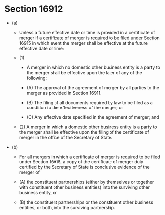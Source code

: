 # Section 16912

- (a) 

  - Unless a future effective date or time is provided in a certificate of merger if a certificate of merger is required to be filed under Section 16915 in which event the merger shall be effective at the future effective date or time:

  - (1) 

    - A merger in which no domestic other business entity is a party to the merger shall be effective upon the later of any of the following:

    - (A) The approval of the agreement of merger by all parties to the merger as provided in Section 16911.

    - (B) The filing of all documents required by law to be filed as a condition to the effectiveness of the merger; or

    - (C) Any effective date specified in the agreement of merger; and

  - (2) A merger in which a domestic other business entity is a party to the merger shall be effective upon the filing of the certificate of merger in the office of the Secretary of State.

- (b) 

  - For all mergers in which a certificate of merger is required to be filed under Section 16915, a copy of the certificate of merger duly certified by the Secretary of State is conclusive evidence of the merger of

  - (A) the constituent partnerships (either by themselves or together with constituent other business entities) into the surviving other business entity, or

  - (B) the constituent partnerships or the constituent other business entities, or both, into the surviving partnership.